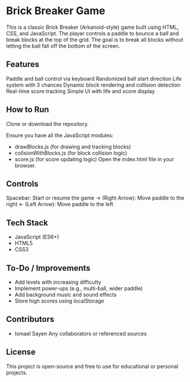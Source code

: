 # Brick Breaker Game
This is a classic Brick Breaker (Arkanoid-style) game built using HTML, CSS, and JavaScript. The player controls a paddle to bounce a ball and break blocks at the top of the grid. The goal is to break all blocks without letting the ball fall off the bottom of the screen.

## Features
Paddle and ball control via keyboard
Randomized ball start direction
Life system with 3 chances
Dynamic block rendering and collision detection
Real-time score tracking
Simple UI with life and score display

## How to Run
Clone or download the repository.

Ensure you have all the JavaScript modules:
- drawBlocks.js (for drawing and tracking blocks)
- collsionWithBlocks.js (for block collision logic)
- score.js (for score updating logic)
Open the index.html file in your browser.

## Controls
Spacebar: Start or resume the game
→ (Right Arrow): Move paddle to the right
← (Left Arrow): Move paddle to the left


## Tech Stack
- JavaScript (ES6+)
- HTML5
- CSS3

## To-Do / Improvements
- Add levels with increasing difficulty
- Implement power-ups (e.g., multi-ball, wider paddle)
- Add background music and sound effects
- Store high scores using localStorage

## Contributors
- Ismael Sayen
Any collaborators or referenced sources

## License
This project is open-source and free to use for educational or personal projects.